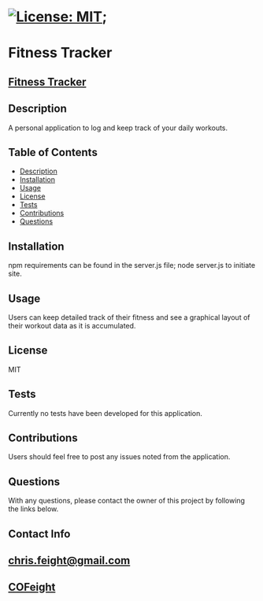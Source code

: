 

# [![License: MIT](https://img.shields.io/badge/License-MIT-yellow.svg)](https://opensource.org/licenses/MIT);

# Fitness Tracker

## [Fitness Tracker](https://vast-dawn-82325.herokuapp.com/?id=61a970d2bb5c0400168d320d)

## Description
   A personal application to log and keep track of your daily workouts.

## Table of Contents

* [Description](#description)
* [Installation](#installation)
* [Usage](#usage)
* [License](#license)
* [Tests](#tests)
* [Contributions](#contributions)
* [Questions](#questions)


## Installation
   npm requirements can be found in the server.js file; node server.js to initiate site.

## Usage
   Users can keep detailed track of their fitness and see a graphical layout of their workout data as it is accumulated.

## License
   MIT

## Tests
   Currently no tests have been developed for this application.
    
## Contributions
   Users should feel free to post any issues noted from the application.


## Questions
   With any questions, please contact the owner of this project by following the links below.

## Contact Info

## [chris.feight@gmail.com](mailto:chris.feight@gmail.com)

## [COFeight](https://github.com/COFeight)
    
